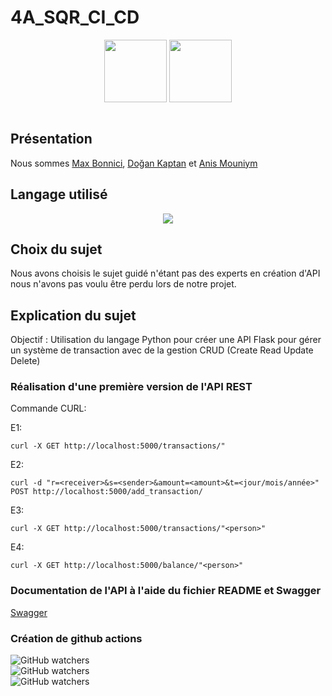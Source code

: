 # 4A_SQR_CI_CD

<p align="center">
  <a href="https://bde-esirem.fr/" target="_blank"><img src="https://user-images.githubusercontent.com/95021980/210582471-8ddd094d-ac9d-4e56-8dad-29d0fd7e7058.png" width="100" height="100" /></a>
  <a href="https://www.youtube.com/@esicast" target="_blank"><img src="https://user-images.githubusercontent.com/95011291/210586766-d2a52a72-45c3-480d-9545-15d152e0efc8.png" width="100" height="100"></a>
</p>

<div centering style="display: flex; flex_direction: row;  margin-left: auto;">

<div />

## Présentation

Nous sommes [Max Bonnici](https://github.com/MaxBonnici), [Doğan Kaptan](https://github.com/DoganKaptan) et [Anis Mouniym](https://github.com/AnisMouniym)


## Langage utilisé

<p align="center">
  <img src="http://ForTheBadge.com/images/badges/made-with-python.svg">
</p>



## Choix du sujet

Nous avons choisis le sujet guidé n'étant pas des experts en création d'API nous n'avons pas voulu être perdu lors de notre projet.

## Explication du sujet

Objectif : Utilisation du langage Python pour créer une API Flask pour gérer un système de transaction avec de la gestion CRUD (Create Read Update Delete) 
  
### Réalisation d'une première version de l'API REST
  
Commande CURL:

E1: 
````
curl -X GET http://localhost:5000/transactions/"
````
E2:
````
curl -d "r=<receiver>&s=<sender>&amount=<amount>&t=<jour/mois/année>" POST http://localhost:5000/add_transaction/
````
E3:
````
curl -X GET http://localhost:5000/transactions/"<person>"
````
E4:
````
curl -X GET http://localhost:5000/balance/"<person>"
````


### Documentation de l'API à l'aide du fichier README et Swagger
  
  [Swagger](swagger.yaml)
  
### Création de github actions

![GitHub watchers](https://github.com/MaxBonnici/4A_SQR_CI_CD/actions/workflows/app_build.yml/badge.svg)  
![GitHub watchers](https://github.com/MaxBonnici/4A_SQR_CI_CD/actions/workflows/build_and_push.yml/badge.svg)  
![GitHub watchers](https://github.com/MaxBonnici/4A_SQR_CI_CD/actions/workflows/build_image.yml/badge.svg) 
  




